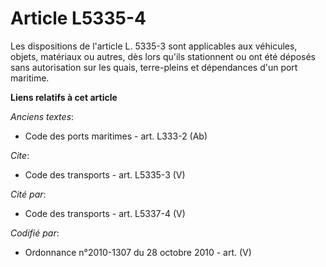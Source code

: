 # Article L5335-4

Les dispositions de l'article L. 5335-3 sont applicables aux véhicules, objets, matériaux ou autres, dès lors qu'ils
stationnent ou ont été déposés sans autorisation sur les quais, terre-pleins et dépendances d'un port maritime.

**Liens relatifs à cet article**

_Anciens textes_:

  - Code des ports maritimes - art. L333-2 (Ab)

_Cite_:

  - Code des transports - art. L5335-3 (V)

_Cité par_:

  - Code des transports - art. L5337-4 (V)

_Codifié par_:

  - Ordonnance n°2010-1307 du 28 octobre 2010 - art. (V)
